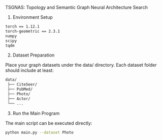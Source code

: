 TSGNAS: Topology and Semantic Graph Neural Architecture Search

1. Environment Setup
   
```bash
torch == 1.12.1
torch-geometric == 2.3.1
numpy
scipy
tqdm
```

2. Dataset Preparation

Place your graph datasets under the data/ directory.
Each dataset folder should include at least:
```bash
data/
 ├── CiteSeer/
 ├── PubMed/
 ├── Photo/
 ├── Actor/
 └── ...
```

3. Run the Main Program

The main script can be executed directly:
```bash
python main.py --dataset Photo
```

